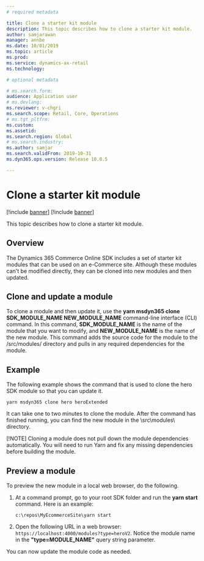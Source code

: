 ```yaml
---
# required metadata

title: Clone a starter kit module
description: This topic describes how to clone a starter kit module.
author: samjarawan
manager: annbe
ms.date: 10/01/2019
ms.topic: article
ms.prod: 
ms.service: dynamics-ax-retail
ms.technology: 

# optional metadata

# ms.search.form: 
audience: Application user
# ms.devlang: 
ms.reviewer: v-chgri
ms.search.scope: Retail, Core, Operations
# ms.tgt_pltfrm: 
ms.custom: 
ms.assetid: 
ms.search.region: Global
# ms.search.industry: 
ms.author: samjar
ms.search.validFrom: 2019-10-31
ms.dyn365.ops.version: Release 10.0.5

---
```

# Clone a starter kit module

[!include [banner](../includes/preview-banner.md)]
[!include [banner](../includes/banner.md)]

This topic describes how to clone a starter kit module.

## Overview

The Dynamics 365 Commerce Online SDK includes a set of starter kit modules that can be used on an e-Commerce site. Although these modules can't be modified directly, they can be cloned into new modules and then updated.

## Clone and update a module

To clone a module and then update it, use the **yarn msdyn365 clone SDK\_MODULE\_NAME NEW\_MODULE\_NAME** command-line interface (CLI) command. In this command, **SDK\_MODULE\_NAME** is the name of the module that you want to modify, and **NEW\_MODULE\_NAME** is the name of the new module. This command adds the source code for the module to the /src/modules/ directory and pulls in any required dependencies for the module.

## Example

The following example shows the command that is used to clone the hero SDK module so that you can update it.

```
yarn msdyn365 clone hero heroExtended
```

It can take one to two minutes to clone the module. After the command has finished running, you can find the new module in the \\src\\modules\\ directory.

[!NOTE]
Cloning a module does not pull down the module dependencies automatically. You will need to run Yarn and fix any missing dependencies before building the module.

## Preview a module

To preview the new module in a local web browser, do the following.

1. At a command prompt, go to your root SDK folder and run the **yarn start** command. Here is an example:

    ```
    c:\repos\MyEcommerceSite\yarn start
    ```

1. Open the following URL in a web browser: `https://localhost:4000/modules?type=heroV2`. Notice the module name in the **"type=MODULE\_NAME"** query string parameter.

You can now update the module code as needed.
